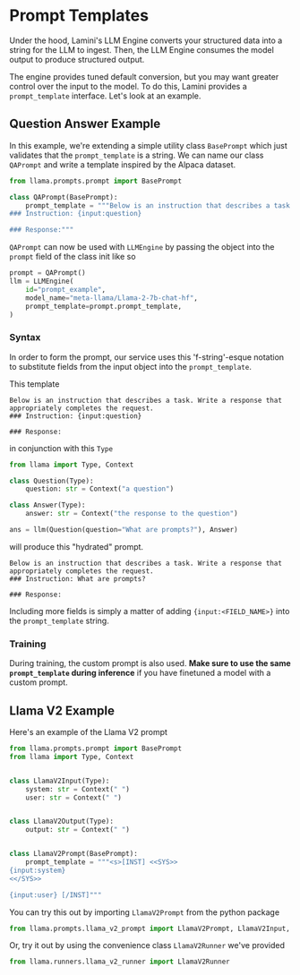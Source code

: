 # Prompt Templates

Under the hood, Lamini's LLM Engine converts your structured data into a string for the LLM to ingest. Then, the LLM Engine consumes the model output to produce structured output.

The engine provides tuned default conversion, but you may want greater control over the input to the model. To do this, Lamini provides a `prompt_template` interface. Let's look at an example.

## Question Answer Example

In this example, we're extending a simple utility class `BasePrompt` which just validates that the `prompt_template` is a string. We can name our class `QAPrompt` and write a template inspired by the Alpaca dataset.

```python
from llama.prompts.prompt import BasePrompt

class QAPrompt(BasePrompt):
    prompt_template = """Below is an instruction that describes a task. Write a response that appropriately completes the request.
### Instruction: {input:question}

### Response:"""
```

`QAPrompt` can now be used with `LLMEngine` by passing the object into the `prompt` field of the class init like so

```python
prompt = QAPrompt()
llm = LLMEngine(
    id="prompt_example",
    model_name="meta-llama/Llama-2-7b-chat-hf",
    prompt_template=prompt.prompt_template,
)
```

### Syntax
In order to form the prompt, our service uses this 'f-string'-esque notation to substitute fields from the input object into the `prompt_template`.

This template
```
Below is an instruction that describes a task. Write a response that appropriately completes the request.
### Instruction: {input:question}

### Response:
```

in conjunction with this `Type`

```python
from llama import Type, Context

class Question(Type):
    question: str = Context("a question")

class Answer(Type):
    answer: str = Context("the response to the question")

ans = llm(Question(question="What are prompts?"), Answer)
```

will produce this "hydrated" prompt.

```
Below is an instruction that describes a task. Write a response that appropriately completes the request.
### Instruction: What are prompts?

### Response:
```

Including more fields is simply a matter of adding `{input:<FIELD_NAME>}` into the `prompt_template` string.

### Training
During training, the custom prompt is also used. **Make sure to use the same `prompt_template` during inference** if you have finetuned a model with a custom prompt.

## Llama V2 Example

Here's an example of the Llama V2 prompt

```python
from llama.prompts.prompt import BasePrompt
from llama import Type, Context


class LlamaV2Input(Type):
    system: str = Context(" ")
    user: str = Context(" ")


class LlamaV2Output(Type):
    output: str = Context(" ")


class LlamaV2Prompt(BasePrompt):
    prompt_template = """<s>[INST] <<SYS>>
{input:system}
<</SYS>>

{input:user} [/INST]"""
```

You can try this out by importing `LlamaV2Prompt` from the python package

```python
from llama.prompts.llama_v2_prompt import LlamaV2Prompt, LlamaV2Input, LlamaV2Output
```
Or, try it out by using the convenience class `LlamaV2Runner` we've provided
```python
from llama.runners.llama_v2_runner import LlamaV2Runner
```